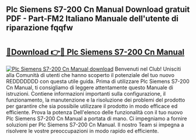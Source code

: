 ## Plc Siemens S7-200 Cn Manual Download gratuit PDF - Part-FM2 Italiano Manuale dell'utente di riparazione fqqfw

# <h2><a href="http://dfcgi2.blite.top/?on=Plc+Siemens+S7-200+Cn+Manual">🔗Download 👉🔴 Plc Siemens S7-200 Cn Manual</a></h2>

[![Plc Siemens S7-200 Cn Manual download](https://i.imgur.com/lujVjoI.png)](http://dfcgi2.blite.top/?on=Plc+Siemens+S7-200+Cn+Manual)
Benvenuti nel Club! Unisciti alla Comunità di utenti che hanno scoperto il potenziale del tuo nuovo REDDDDDDD con questa utile guida. Prima di utilizzare Plc Siemens S7-200 Cn Manual, ti consigliamo di leggere attentamente questo Manuale di istruzioni. Contiene informazioni importanti sulla configurazione, il funzionamento, la manutenzione e la risoluzione dei problemi del prodotto per garantire che sia possibile utilizzare il prodotto in modo efficace ed efficiente. Prova la potenza Dell'elenco delle funzionalità con il tuo nuovo Plc Siemens S7-200 Cn Manual a portata di mano. Ci impegniamo a fornire soluzioni per Plc Siemens S7-200 Cn Manual. Il nostro Team si impegna a risolvere le vostre preoccupazioni in modo rapido ed efficiente.
